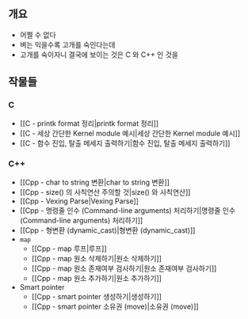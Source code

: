 ## 개요

- 어쩔 수 없다
- 벼는 익을수록 고개를 숙인다는데
- 고개를 숙이자니 결국에 보이는 것은 C 와 C++ 인 것을

## 작물들

### C

- [[C - printk format 정리|printk format 정리]]
- [[C - 세상 간단한 Kernel module 예시|세상 간단한 Kernel module 예시]]
- [[C - 함수 진입, 탈출 메세지 출력하기|함수 진입, 탈출 메세지 출력하기]]

### C++

- [[Cpp - char to string 변환|char to string 변환]]
- [[Cpp - size() 의 사칙연산 주의할 것|size() 와 사칙연산]]
- [[Cpp - Vexing Parse|Vexing Parse]]
- [[Cpp - 명령줄 인수 (Command-line arguments) 처리하기|명령줄 인수 (Command-line arguments) 처리하기]]
- [[Cpp - 형변환 (dynamic_cast)|형변환 (dynamic_cast)]]
- `map`
	- [[Cpp - map 루프|루프]]
	- [[Cpp - map 원소 삭제하기|원소 삭제하기]]
	- [[Cpp - map 원소 존재여부 검사하기|원소 존재여부 검사하기]]
	- [[Cpp - map 원소 추가하기|원소 추가하기]]
- Smart pointer
	- [[Cpp - smart pointer 생성하기|생성하기]]
	- [[Cpp - smart pointer 소유권 (move)|소유권 (move)]]